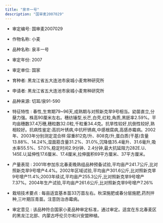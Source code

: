 ```yaml
---
title: "泉丰一号"
description: "国审麦2007029"
---
```

* 审定编号:  国审麦2007029

*  作物名称:  小麦

*  品种名称:  泉丰一号

*  审定年份:  2007

*  审定单位:  国家

* 育种者:  黑龙江省五大连池市泉城小麦育种研究所

*  申请者:  黑龙江省五大连池市泉城小麦育种研究所

*  品种来源:  切耳/泉91-590

*  特征特性 : 
春性,生育期79~96天,成熟期与对照新克旱9号相当。幼苗直立,分蘖力强。株高90厘米左右。穗纺锤型,长芒,白壳,红粒,角质,黑胚率2.59%。平均亩穗数37.4万穗,穗粒数32.0粒,千粒重34.4克。抗旱性较好,抗倒性较好,熟相较好。抗病性鉴定:高抗叶锈病,中抗秆锈病,中感根腐病,高感赤霉病。2002年、2003年分别测定混合样:容重812克/升、808克/升,蛋白质(干基)含量13.88%、14.24%,湿面筋含量31.2%、31.0%,沉降值35.4毫升、31.6毫升,吸水率55.5%、57.0%,稳定时间2.9分钟、2.4分钟,最大抗延阻力282E.U、145E.U,延伸性17.6厘米、17.4厘米,拉伸面积69平方厘米、37平方厘米。
 
*  产量表现 : 
2001年参加东北春麦晚熟组品种预备试验,平均亩产241.7公斤,比对照新克旱9号增产4.4%。2002年区域试验,平均亩产301.6公斤,比对照新克旱9号增产11.4%;2003年续试,平均亩产255.3公斤,比对照新克旱9号增产7.37%。2004年生产试验,平均亩产261.6公斤,比对照新克旱9号增产7.26%

*  栽培技术要点 : 
每亩适宜基本苗33万苗左右。秋深施肥或春分层施肥,药剂拌种,三叶期压青苗。注意防治赤霉病。

*  审定意见 : 
该品种符合国家小麦品种审定标准，通过审定。适宜在东北春麦区的黑龙江北部、内蒙古呼伦贝尔和兴安盟种植。
